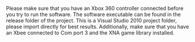 Please make sure that you have an Xbox 360 controller connected before you try to run the software. The software executable can be found in the release folder of the project.
This is a Visual Studio 2010 project folder, please import directly for best results. Additionally, make sure that you have an Xbee connected to Com port 3 and the XNA game library installed.